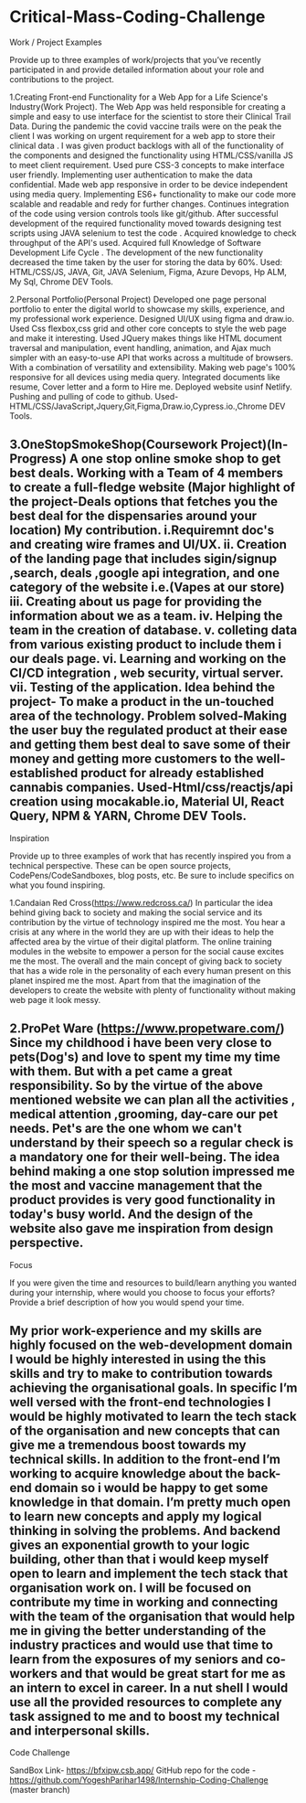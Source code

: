 # Critical-Mass-Coding-Challenge

Work / Project Examples

Provide up to three examples of work/projects that you’ve recently participated in and provide detailed information about your role and contributions to the project.

1.Creating Front-end Functionality for a Web App for  a Life Science's Industry(Work Project).
 The Web App was held responsible for creating a simple and easy to use interface for the scientist to store their Clinical Trail Data.
 During the pandemic the covid vaccine trails were on the peak the client I was working on  urgent requirement for a web app to store their clinical data .
 I was given product backlogs with all of the functionality of the components and designed the functionality using HTML/CSS/vanilla JS to meet client requirement.
 Used pure CSS-3 concepts to make interface user friendly.
 Implementing user authentication to make the data confidential.
 Made web app responsive in order to be device independent using media query.
 Implementing  ES6+ functionality to make our code more scalable and readable and redy for further changes.
 Continues integration of the code using version controls tools like git/github.
 After successful development of the required functionality moved towards designing test scripts using  JAVA selenium to test the code .
 Acquired knowledge to check throughput of the API's used.
 Acquired full Knowledge of Software Development Life Cycle .
 The development of the new functionality decreased the time taken by the user for storing the data by 60%.
 Used: HTML/CSS/JS, JAVA, Git, JAVA Selenium, Figma, Azure Devops, Hp ALM, My Sql, Chrome DEV Tools.
 
2.Personal Portfolio(Personal Project)
 Developed one page personal portfolio to enter the digital world to showcase my skills, experience, and my professional work experience.
 Designed UI/UX using figma  and draw.io.
 Used Css flexbox,css grid and other core concepts to style the web page and make it interesting.
 Used JQuery makes things like HTML document traversal and manipulation, event handling, animation, and Ajax much simpler with an easy-to-use API that works across a    multitude of browsers. With a combination of versatility and extensibility.
 Making web page's 100% responsive for all devices using media query.
 Integrated documents like resume, Cover letter and a form to Hire me.
 Deployed website usinf Netlify.
 Pushing and pulling of code to github.
 Used-HTML/CSS/JavaScript,Jquery,Git,Figma,Draw.io,Cypress.io.,Chrome DEV Tools.
 
 3.OneStopSmokeShop(Coursework Project)(In-Progress)
  A one stop online smoke shop to get best deals.
  Working with a Team of 4 members to create a full-fledge website (Major highlight of the project-Deals options that fetches you the best deal for the dispensaries       around your location)
 My contribution.
  i.Requiremnt doc's and creating wire frames and UI/UX.
 ii. Creation of the landing page that includes sigin/signup ,search, deals ,google api integration, and one category of the website i.e.(Vapes at our store)
 iii. Creating about us page for providing the information about we as a team.
 iv. Helping the team in the creation of database.
 v. colleting data from various existing product to include them i our deals page.
 vi. Learning and working on the CI/CD integration , web security, virtual server.
 vii. Testing of the application.
Idea behind the project- To make a product in the un-touched area of the technology.
Problem solved-Making the user buy the regulated product at their ease and getting them best deal to save some of their money and getting more customers to the well-established product for already established cannabis companies.
Used-Html/css/reactjs/api creation using mocakable.io, Material UI, React Query, NPM & YARN, Chrome DEV Tools.
 --------------------------------------------------------------------------------------------------------------------------------------------------------------------
 Inspiration

Provide up to three examples of work that has recently inspired you from a technical perspective. These can be open source projects, CodePens/CodeSandboxes, blog posts, etc. Be sure to include specifics on what you found inspiring.

1.Candaian Red Cross(https://www.redcross.ca/)
 In particular the idea behind  giving back to society and making the social service and its contribution by the virtue of technology inspired me the most.
 You hear a crisis at any where in  the world they are up with their ideas to help the affected area by the virtue of their digital platform.
 The online training modules in the website to empower a person for the social cause excites me the most.
 The overall and the main concept of giving back to society that has a wide role in the personality of each every human present on this planet inspired me the most.
 Apart from that the imagination of  the developers to create the website with plenty of functionality without making web page it look messy.
 
2.ProPet Ware (https://www.propetware.com/)
 Since my childhood i have been very close to pets(Dog's) and love to spent my time my time with them. But with a pet came a great responsibility.
 So by the virtue of the above mentioned website we can plan all the activities , medical attention ,grooming,  day-care our pet needs.
 Pet's are the one whom we can't understand by their speech so a regular check is a mandatory one for their well-being.
 The idea behind making a one stop solution impressed me the most and vaccine management that the product provides is very good functionality in today's busy world.
 And the  design of the website also gave me inspiration from design perspective.
 ------------------------------------------------------------------------------------------------------------------------------------------------------------
 Focus

If you were given the time and resources to build/learn anything you wanted during your internship, where would you choose to focus your efforts? Provide a brief description of how you would spend your time.

My prior work-experience and my skills are highly focused on the web-development domain I would be highly interested in using the this skills and try to make to contribution towards achieving the organisational goals.
In specific I’m well versed with the front-end technologies I would be highly motivated to learn the tech stack of the organisation and  new concepts that can give me a tremendous boost towards my technical skills.
In addition to the front-end I’m working to acquire knowledge about the back-end domain so i would be happy to get some knowledge in that domain. I’m pretty much open to learn new concepts and apply my logical thinking in solving the problems. And backend gives an exponential growth to your  logic building, other than that i would keep myself open to learn and implement the tech stack that organisation work on.
I will be focused on  contribute my time in working and connecting  with the team of the organisation  that would help me in giving the better understanding of the industry practices and would use that time to learn from the exposures of my seniors and co-workers and that would be great start for me as an intern to excel in career.
In a nut shell I would use all the provided resources to complete any task assigned to me and to boost my technical and interpersonal skills.
------------------------------------------------------------------------------------------------------------------------------------------------------------------
Code Challenge

SandBox Link- https://bfxipw.csb.app/
GitHub repo for the code - https://github.com/YogeshParihar1498/Internship-Coding-Challenge   (master branch)




